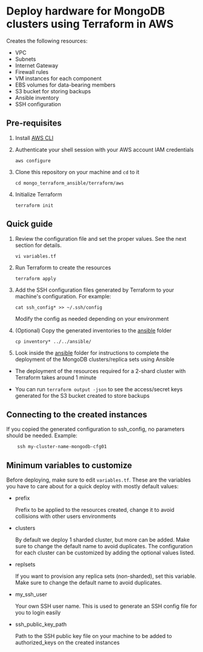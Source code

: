 # Deploy hardware for MongoDB clusters using Terraform in AWS

Creates the following resources:
 
- VPC
- Subnets
- Internet Gateway
- Firewall rules
- VM instances for each component
- EBS volumes for data-bearing members
- S3 bucket for storing backups
- Ansible inventory
- SSH configuration

## Pre-requisites

1. Install [AWS CLI](https://docs.aws.amazon.com/cli/latest/userguide/getting-started-install.html)

2. Authenticate your shell session with your AWS account IAM credentials

    ```
    aws configure
    ``` 

3. Clone this repository on your machine and `cd` to it

    ```
    cd mongo_terraform_ansible/terraform/aws
    ```

4. Initialize Terraform 

    ```
    terraform init
    ```

## Quick guide

1. Review the configuration file and set the proper values. See the next section for details. 

    ```
    vi variables.tf
    ```

2. Run Terraform to create the resources

    ```
    terraform apply
    ``` 

3. Add the SSH configuration files generated by Terraform to your machine's configuration. For example: 

    ```
    cat ssh_config* >> ~/.ssh/config
    ```

    Modify the config as needed depending on your environment

4. (Optional) Copy the generated inventories to the [ansible](../../ansible) folder
    ```
    cp inventory* ../../ansible/
    ```

5. Look inside the [ansible](../../ansible) folder for instructions to complete the deployment of the MongoDB clusters/replica sets using Ansible

- The deployment of the resources required for a 2-shard cluster with Terraform takes around 1 minute

- You can run `terraform output -json` to see the access/secret keys generated for the S3 bucket created to store backups

## Connecting to the created instances

If you copied the generated configuration to ssh_config, no parameters should be needed. Example:

```
    ssh my-cluster-name-mongodb-cfg01
```

## Minimum variables to customize

Before deploying, make sure to edit `variables.tf`. These are the variables you have to care about for a quick deploy with mostly default values:

- prefix
 
    Prefix to be applied to the resources created, change it to avoid collisions with other users environments

- clusters

    By default we deploy 1 sharded cluster, but more can be added. Make sure to change the default name to avoid duplicates. The configuration for each cluster can be customized by adding the optional values listed.

- replsets

    If you want to provision any replica sets (non-sharded), set this variable. Make sure to change the default name to avoid duplicates.

- my_ssh_user

    Your own SSH user name. This is used to generate an SSH config file for you to login easily

- ssh_public_key_path

    Path to the SSH public key file on your machine to be added to authorized_keys on the created instances
